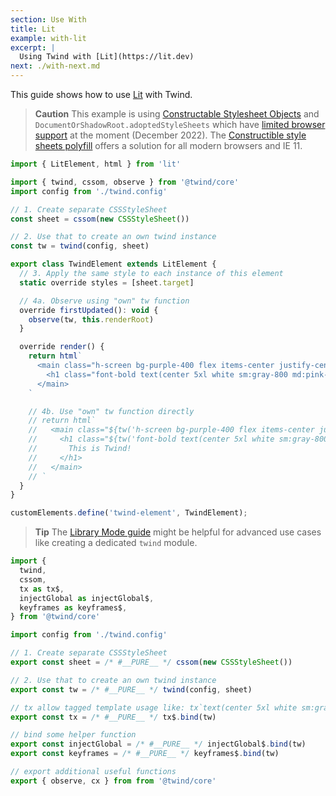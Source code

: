 ```yaml
---
section: Use With
title: Lit
example: with-lit
excerpt: |
  Using Twind with [Lit](https://lit.dev)
next: ./with-next.md
---
```


This guide shows how to use [Lit](https://lit.dev) with Twind.

> **Caution**
> This example is using [Constructable Stylesheet Objects](https://wicg.github.io/construct-stylesheets/) and `DocumentOrShadowRoot.adoptedStyleSheets` which have [limited browser support](https://caniuse.com/mdn-api_document_adoptedstylesheets) at the moment (December 2022). The [Constructible style sheets polyfill](https://github.com/calebdwilliams/construct-style-sheets) offers a solution for all modern browsers and IE 11.

```js
import { LitElement, html } from 'lit'

import { twind, cssom, observe } from '@twind/core'
import config from './twind.config'

// 1. Create separate CSSStyleSheet
const sheet = cssom(new CSSStyleSheet())

// 2. Use that to create an own twind instance
const tw = twind(config, sheet)

export class TwindElement extends LitElement {
  // 3. Apply the same style to each instance of this element
  static override styles = [sheet.target]

  // 4a. Observe using "own" tw function
  override firstUpdated(): void {
    observe(tw, this.renderRoot)
  }

  override render() {
    return html`
      <main class="h-screen bg-purple-400 flex items-center justify-center">
        <h1 class="font-bold text(center 5xl white sm:gray-800 md:pink-700)">This is Twind!</h1>
      </main>
    `

    // 4b. Use "own" tw function directly
    // return html`
    //   <main class="${tw('h-screen bg-purple-400 flex items-center justify-center')}">
    //     <h1 class="${tw('font-bold text(center 5xl white sm:gray-800 md:pink-700')}">
    //       This is Twind!
    //     </h1>
    //   </main>
    // `
  }
}

customElements.define('twind-element', TwindElement);
```

> **Tip**
> The [Library Mode guide](./library-mode) might be helpful for advanced use cases like creating a dedicated `twind` module.

```js title="twind.js"
import {
  twind,
  cssom,
  tx as tx$,
  injectGlobal as injectGlobal$,
  keyframes as keyframes$,
} from '@twind/core'

import config from './twind.config'

// 1. Create separate CSSStyleSheet
export const sheet = /* #__PURE__ */ cssom(new CSSStyleSheet())

// 2. Use that to create an own twind instance
export const tw = /* #__PURE__ */ twind(config, sheet)

// tx allow tagged template usage like: tx`text(center 5xl white sm:gray-800 md:pink-700)`
export const tx = /* #__PURE__ */ tx$.bind(tw)

// bind some helper function
export const injectGlobal = /* #__PURE__ */ injectGlobal$.bind(tw)
export const keyframes = /* #__PURE__ */ keyframes$.bind(tw)

// export additional useful functions
export { observe, cx } from from '@twind/core'
```
